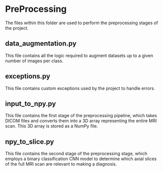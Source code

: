 # PreProcessing

The files within this folder are used to perform the preprocessing stages of the project.

## data_augmentation.py

This file contains all the logic required to augment datasets up to a given number of images per class.

## exceptions.py

This file contains custom exceptions used by the project to handle errors.

## input_to_npy.py

This file contains the first stage of the preprocessing pipeline, which takes DICOM files and converts them into a 3D array representing the entire MRI scan. This 3D array is stored as a NumPy file.

## npy_to_slice.py

This file contains the second stage of the preprocessing stage, which employs a binary classification CNN model to determine which axial slices of the full MRI scan are relevant to making a diagnosis.
